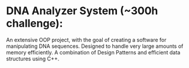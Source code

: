 # DNA Analyzer System (~300h challenge):
An extensive OOP project, with the goal of creating a software for manipulating DNA sequences. Designed to handle very large amounts of memory efficiently. A combination of Design Patterns and efficient data structures using C++.
